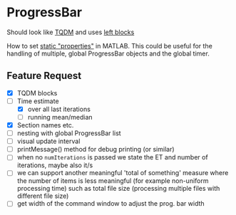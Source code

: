 ProgressBar
=======================

Should look like [TQDM](https://github.com/tqdm/tqdm) and uses [left blocks](http://www.w3schools.com/charsets/ref_utf_block.asp)

How to set [static "properties"](http://stackoverflow.com/a/14571266) in MATLAB. This could be useful for the handling of multiple, global ProgressBar objects and the global timer.


Feature Request
----------------------

- [x] TQDM blocks
- [ ] Time estimate
    - [x] over all last iterations
    - [ ] running mean/median
- [x] Section names etc.
- [ ] nesting with global ProgressBar list
- [ ] visual update interval
- [ ] printMessage() method for debug printing (or similar)
- [ ] when no `numIterations` is passed we state the ET and number of iterations, maybe also it/s
- [ ] we can support another meaningful 'total of something' measure where the number of items is less meaningful (for example non-uniform processing time) such as total file size (processing multiple files with different file size)
- [ ] get width of the command window to adjust the prog. bar width
